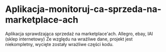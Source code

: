 # Aplikacja-monitoruj-ca-sprzeda-na-marketplace-ach
Aplikacja sprawdzająca sprzedaż na marketplace'ach. Allegro, ebay, IAI (sklep internetowy) Ze względu na wrażliwe dane, projekt jest niekompletny, wycięte zostały wrażliwe części kodu.
